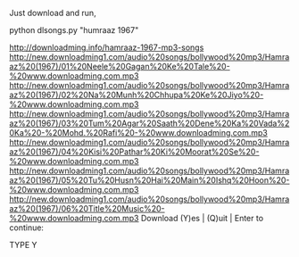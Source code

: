 Just download and run,


python dlsongs.py  "humraaz 1967"

http://downloadming.info/hamraaz-1967-mp3-songs
        http://new.downloadming1.com/audio%20songs/bollywood%20mp3/Hamraaz%20(1967)/01%20Neele%20Gagan%20Ke%20Tale%20-%20www.downloadming.com.mp3
        http://new.downloadming1.com/audio%20songs/bollywood%20mp3/Hamraaz%20(1967)/02%20Na%20Munh%20Chhupa%20Ke%20Jiyo%20-%20www.downloadming.com.mp3
        http://new.downloadming1.com/audio%20songs/bollywood%20mp3/Hamraaz%20(1967)/03%20Tum%20Agar%20Saath%20Dene%20Ka%20Vada%20Ka%20-%20Mohd.%20Rafi%20-%20www.downloadming.com.mp3
        http://new.downloadming1.com/audio%20songs/bollywood%20mp3/Hamraaz%20(1967)/04%20Kisi%20Pathar%20Ki%20Moorat%20Se%20-%20www.downloadming.com.mp3
        http://new.downloadming1.com/audio%20songs/bollywood%20mp3/Hamraaz%20(1967)/05%20Tu%20Husn%20Hai%20Main%20Ishq%20Hoon%20-%20www.downloadming.com.mp3
        http://new.downloadming1.com/audio%20songs/bollywood%20mp3/Hamraaz%20(1967)/06%20Title%20Music%20-%20www.downloadming.com.mp3
Download (Y)es | (Q)uit | Enter to continue:

TYPE Y

